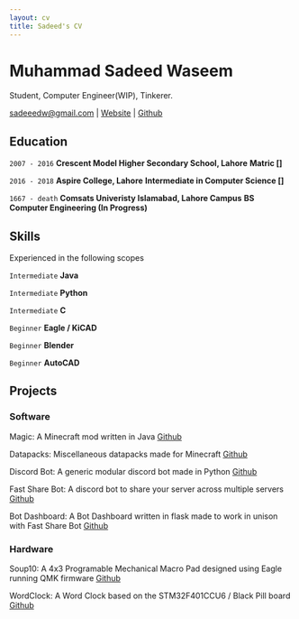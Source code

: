 ```yaml
---
layout: cv
title: Sadeed's CV
---
```

# Muhammad Sadeed Waseem
Student, Computer Engineer(WIP), Tinkerer.

<div id="webaddress">
<a href="sadeeedw@gmail.com">sadeeedw@gmail.com</a>
| <a href="https://sadeeed.github.io/">Website</a>
| <a href="https://github.com/Sadeeed">Github</a>
</div>

## Education

`2007 - 2016`
__Crescent Model Higher Secondary School, Lahore__
__Matric []__

`2016 - 2018`
__Aspire College, Lahore__
__Intermediate in Computer Science []__

`1667 - death`
__Comsats Univeristy Islamabad, Lahore Campus__
__BS Computer Engineering (In Progress)__


## Skills
Experienced in the following scopes

`Intermediate`
__Java__

`Intermediate`
__Python__

`Intermediate`
__C__

`Beginner`
__Eagle / KiCAD__

`Beginner`
__Blender__

`Beginner`
__AutoCAD__

## Projects

### Software

Magic: A Minecraft mod written in Java [Github](https://github.com/Sadeeed/Magic)

Datapacks: Miscellaneous datapacks made for Minecraft [Github](https://github.com/Sadeeed/datapacks)

Discord Bot: A generic modular discord bot made in Python [Github](https://github.com/Sadeeed/discordbot)

Fast Share Bot: A discord bot to share your server across multiple servers [Github](https://github.com/icesoup-backup/FastShareBot)

Bot Dashboard: A Bot Dashboard written in flask made to work in unison with Fast Share Bot [Github](https://github.com/icesoup-backup/BotDashboard)

### Hardware

Soup10: A 4x3 Programable Mechanical Macro Pad designed using Eagle running QMK firmware [Github](https://github.com/Sadeeed/soup10)

WordClock: A Word Clock based on the STM32F401CCU6 / Black Pill board [Github](https://github.com/Sadeeed/WordClock)


<!-- ### Footer

Last updated: July 2021 -->
